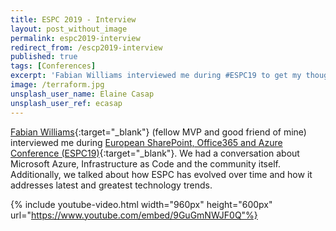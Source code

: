 ```yaml
---
title: ESPC 2019 - Interview
layout: post_without_image
permalink: espc2019-interview
redirect_from: /escp2019-interview
published: true
tags: [Conferences]
excerpt: 'Fabian Williams interviewed me during #ESPC19 to get my thoughts about ESPC, Infrastructure as Code and the growing diversity and community at European SharePoint, Office365 and Azure Conference'
image: /terraform.jpg
unsplash_user_name: Elaine Casap
unsplash_user_ref: ecasap
---
```


[Fabian Williams](https://twitter.com/fabianwilliams){:target="_blank"} (fellow MVP and good friend of mine) interviewed me during [European SharePoint, Office365 and Azure Conference (ESPC19)](http://sharepointeurope.com/){:target="_blank"}. We had a conversation about Microsoft Azure, Infrastructure as Code and the community itself. Additionally, we talked about how ESPC has evolved over time and how it addresses latest and greatest technology trends.

{% include youtube-video.html width="960px" height="600px" url="https://www.youtube.com/embed/9GuGmNWJF0Q"%}

